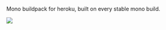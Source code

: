 Mono buildpack for heroku, built on every stable mono build.

[![](https://circleci.com/gh/AdamBurgess/heroku-buildpack-mono-builder.png?style=shield&circle-token=fe5a1697660ac8727b496f624407ea006b2069d7)](https://circleci.com/gh/AdamBurgess/heroku-buildpack-mono-builder)

